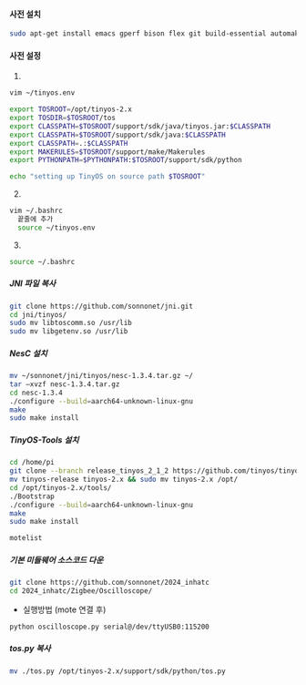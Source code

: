 #### 사전 설치
```bash
sudo apt-get install emacs gperf bison flex git build-essential automake avarice avr-libc avrdude binutils-avr gcc-avr gdb-avr subversion graphviz checkinstall openjdk-17-jdk git
```
#### 사전 설정
1) 
```bash
vim ~/tinyos.env

export TOSROOT=/opt/tinyos-2.x
export TOSDIR=$TOSROOT/tos
export CLASSPATH=$TOSROOT/support/sdk/java/tinyos.jar:$CLASSPATH
export CLASSPATH=$TOSROOT/support/sdk/java:$CLASSPATH
export CLASSPATH=.:$CLASSPATH
export MAKERULES=$TOSROOT/support/make/Makerules
export PYTHONPATH=$PYTHONPATH:$TOSROOT/support/sdk/python

echo "setting up TinyOS on source path $TOSROOT"
```
2) 
```bash
vim ~/.bashrc
  끝줄에 추가
  source ~/tinyos.env
```
3) 
```bash
source ~/.bashrc
```
##### JNI 파일 복사
```bash
git clone https://github.com/sonnonet/jni.git
cd jni/tinyos/
sudo mv libtoscomm.so /usr/lib
sudo mv libgetenv.so /usr/lib

```
##### NesC 설치
```bash
mv ~/sonnonet/jni/tinyos/nesc-1.3.4.tar.gz ~/
tar –xvzf nesc-1.3.4.tar.gz
cd nesc-1.3.4
./configure --build=aarch64-unknown-linux-gnu
make
sudo make install
```
##### TinyOS-Tools 설치
```bash
cd /home/pi
git clone --branch release_tinyos_2_1_2 https://github.com/tinyos/tinyos-release.git
mv tinyos-release tinyos-2.x && sudo mv tinyos-2.x /opt/
cd /opt/tinyos-2.x/tools/
./Bootstrap
./configure --build=aarch64-unknown-linux-gnu
make
sudo make install
```
```bash
motelist
```
##### 기본 미들웨어 소스코드 다운
```bash
git clone https://github.com/sonnonet/2024_inhatc
cd 2024_inhatc/Zigbee/Oscilloscope/
```
- 실행방법 (mote 연결 후)
```bash
python oscilloscope.py serial@/dev/ttyUSB0:115200
```
##### tos.py 복사
```bash
mv ./tos.py /opt/tinyos-2.x/support/sdk/python/tos.py
```